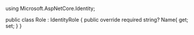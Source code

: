 using Microsoft.AspNetCore.Identity;

public class Role : IdentityRole
{
    public override required string? Name{ get; set; }
}